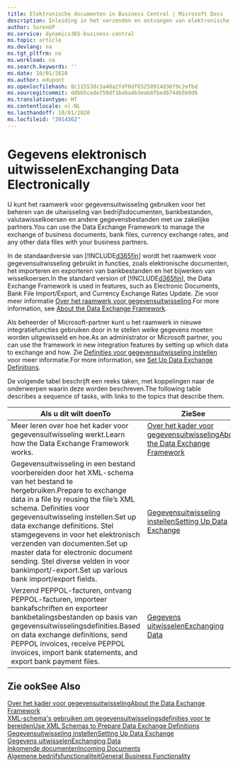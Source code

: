 ```yaml
---
title: Elektronische documenten in Business Central | Microsoft Docs
description: Inleiding in het verzenden en ontvangen van elektronische documenten in Business Central.
author: SorenGP
ms.service: dynamics365-business-central
ms.topic: article
ms.devlang: na
ms.tgt_pltfrm: na
ms.workload: na
ms.search.keywords: ''
ms.date: 10/01/2020
ms.author: edupont
ms.openlocfilehash: 8c11553dc3a48a2fdf0df65258914d36f9c2efbd
ms.sourcegitcommit: ddbb5cede750df1baba4b3eab8fbed6744b5b9d6
ms.translationtype: HT
ms.contentlocale: nl-NL
ms.lasthandoff: 10/01/2020
ms.locfileid: "3914362"
---
```

# <a name="exchanging-data-electronically"></a><span data-ttu-id="5a1c7-103">Gegevens elektronisch uitwisselen</span><span class="sxs-lookup"><span data-stu-id="5a1c7-103">Exchanging Data Electronically</span></span>
<span data-ttu-id="5a1c7-104">U kunt het raamwerk voor gegevensuitwisseling gebruiken voor het beheren van de uitwisseling van bedrijfsdocumenten, bankbestanden, valutawisselkoersen en andere gegevensbestanden met uw zakelijke partners.</span><span class="sxs-lookup"><span data-stu-id="5a1c7-104">You can use the Data Exchange Framework to manage the exchange of business documents, bank files, currency exchange rates, and any other data files with your business partners.</span></span>

<span data-ttu-id="5a1c7-105">In de standaardversie van [!INCLUDE[d365fin](includes/d365fin_md.md)] wordt het raamwerk voor gegevensuitwisseling gebruikt in functies, zoals elektronische documenten, het importeren en exporteren van bankbestanden en het bijwerken van wisselkoersen.</span><span class="sxs-lookup"><span data-stu-id="5a1c7-105">In the standard version of [!INCLUDE[d365fin](includes/d365fin_md.md)], the Data Exchange Framework is used in features, such as Electronic Documents, Bank File Import/Export, and Currency Exchange Rates Update.</span></span> <span data-ttu-id="5a1c7-106">Zie voor meer informatie [Over het raamwerk voor gegevensuitwisseling](across-about-the-data-exchange-framework.md).</span><span class="sxs-lookup"><span data-stu-id="5a1c7-106">For more information, see [About the Data Exchange Framework](across-about-the-data-exchange-framework.md).</span></span>

<span data-ttu-id="5a1c7-107">Als beheerder of Microsoft-partner kunt u het raamwerk in nieuwe integratiefuncties gebruiken door in te stellen welke gegevens moeten worden uitgewisseld en hoe.</span><span class="sxs-lookup"><span data-stu-id="5a1c7-107">As an administrator or Microsoft partner, you can use the framework in new integration features by setting up which data to exchange and how.</span></span> <span data-ttu-id="5a1c7-108">Zie [Definities voor gegevensuitwisseling instellen](across-how-to-set-up-data-exchange-definitions.md) voor meer informatie.</span><span class="sxs-lookup"><span data-stu-id="5a1c7-108">For more information, see [Set Up Data Exchange Definitions](across-how-to-set-up-data-exchange-definitions.md).</span></span>

<span data-ttu-id="5a1c7-109">De volgende tabel beschrijft een reeks taken, met koppelingen naar de onderwerpen waarin deze worden beschreven.</span><span class="sxs-lookup"><span data-stu-id="5a1c7-109">The following table describes a sequence of tasks, with links to the topics that describe them.</span></span>  

|<span data-ttu-id="5a1c7-110">Als u dit wilt doen</span><span class="sxs-lookup"><span data-stu-id="5a1c7-110">To</span></span>|<span data-ttu-id="5a1c7-111">Zie</span><span class="sxs-lookup"><span data-stu-id="5a1c7-111">See</span></span>|  
|--------|---------|  
|<span data-ttu-id="5a1c7-112">Meer leren over hoe het kader voor gegevensuitwisseling werkt.</span><span class="sxs-lookup"><span data-stu-id="5a1c7-112">Learn how the Data Exchange Framework works.</span></span>|[<span data-ttu-id="5a1c7-113">Over het kader voor gegevensuitwisseling</span><span class="sxs-lookup"><span data-stu-id="5a1c7-113">About the Data Exchange Framework</span></span>](across-about-the-data-exchange-framework.md)|  
|<span data-ttu-id="5a1c7-114">Gegevensuitwisseling in een bestand voorbereiden door het XML-schema van het bestand te hergebruiken.</span><span class="sxs-lookup"><span data-stu-id="5a1c7-114">Prepare to exchange data in a file by reusing the file’s XML schema.</span></span> <span data-ttu-id="5a1c7-115">Definities voor gegevensuitwisseling instellen.</span><span class="sxs-lookup"><span data-stu-id="5a1c7-115">Set up data exchange definitions.</span></span> <span data-ttu-id="5a1c7-116">Stel stamgegevens in voor het elektronisch verzenden van documenten.</span><span class="sxs-lookup"><span data-stu-id="5a1c7-116">Set up master data for electronic document sending.</span></span> <span data-ttu-id="5a1c7-117">Stel diverse velden in voor bankimport/-export.</span><span class="sxs-lookup"><span data-stu-id="5a1c7-117">Set up various bank import/export fields.</span></span>|[<span data-ttu-id="5a1c7-118">Gegevensuitwisseling instellen</span><span class="sxs-lookup"><span data-stu-id="5a1c7-118">Setting Up Data Exchange</span></span>](across-set-up-data-exchange.md)|  
|<span data-ttu-id="5a1c7-119">Verzend PEPPOL-facturen, ontvang PEPPOL-facturen, importeer bankafschriften en exporteer bankbetalingsbestanden op basis van gegevensuitwisselingsdefinities.</span><span class="sxs-lookup"><span data-stu-id="5a1c7-119">Based on data exchange definitions, send PEPPOL invoices, receive PEPPOL invoices, import bank statements, and export bank payment files.</span></span>|[<span data-ttu-id="5a1c7-120">Gegevens uitwisselen</span><span class="sxs-lookup"><span data-stu-id="5a1c7-120">Exchanging Data</span></span>](across-exchange-data.md)|  

## <a name="see-also"></a><span data-ttu-id="5a1c7-121">Zie ook</span><span class="sxs-lookup"><span data-stu-id="5a1c7-121">See Also</span></span>  
[<span data-ttu-id="5a1c7-122">Over het kader voor gegevensuitwisseling</span><span class="sxs-lookup"><span data-stu-id="5a1c7-122">About the Data Exchange Framework</span></span>](across-about-the-data-exchange-framework.md)  
[<span data-ttu-id="5a1c7-123">XML-schema's gebruiken om gegevensuitwisselingsdefinities voor te bereiden</span><span class="sxs-lookup"><span data-stu-id="5a1c7-123">Use XML Schemas to Prepare Data Exchange Definitions</span></span>](across-how-to-use-xml-schemas-to-prepare-data-exchange-definitions.md)  
[<span data-ttu-id="5a1c7-124">Gegevensuitwisseling instellen</span><span class="sxs-lookup"><span data-stu-id="5a1c7-124">Setting Up Data Exchange</span></span>](across-set-up-data-exchange.md)  
[<span data-ttu-id="5a1c7-125">Gegevens uitwisselen</span><span class="sxs-lookup"><span data-stu-id="5a1c7-125">Exchanging Data</span></span>](across-exchange-data.md)  
[<span data-ttu-id="5a1c7-126">Inkomende documenten</span><span class="sxs-lookup"><span data-stu-id="5a1c7-126">Incoming Documents</span></span>](across-income-documents.md)  
[<span data-ttu-id="5a1c7-127">Algemene bedrijfsfunctionaliteit</span><span class="sxs-lookup"><span data-stu-id="5a1c7-127">General Business Functionality</span></span>](ui-across-business-areas.md)
